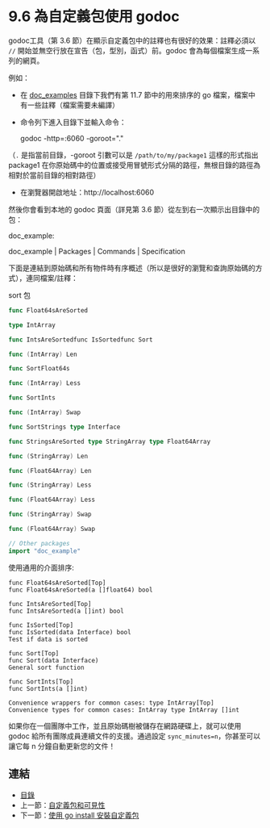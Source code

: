 # 9.6 為自定義包使用 godoc

godoc工具（第 3.6 節）在顯示自定義包中的註釋也有很好的效果：註釋必須以 `//` 開始並無空行放在宣告（包，型別，函式）前。godoc 會為每個檔案生成一系列的網頁。

例如：

- 在 [doc_examples](examples/chapter_9/doc_example) 目錄下我們有第 11.7 節中的用來排序的 go 檔案，檔案中有一些註釋（檔案需要未編譯）
- 命令列下進入目錄下並輸入命令：

	godoc -http=:6060 -goroot="."

（`.` 是指當前目錄，-goroot 引數可以是 `/path/to/my/package1` 這樣的形式指出 package1 在你原始碼中的位置或接受用冒號形式分隔的路徑，無根目錄的路徑為相對於當前目錄的相對路徑）

- 在瀏覽器開啟地址：http://localhost:6060

然後你會看到本地的 godoc 頁面（詳見第 3.6 節）從左到右一次顯示出目錄中的包：

doc_example:

doc_example | Packages | Commands | Specification

下面是連結到原始碼和所有物件時有序概述（所以是很好的瀏覽和查詢原始碼的方式），連同檔案/註釋：

sort 包

```go
func Float64sAreSorted

type IntArray

func IntsAreSortedfunc IsSortedfunc Sort

func (IntArray) Len

func SortFloat64s

func (IntArray) Less

func SortInts

func (IntArray) Swap

func SortStrings type Interface

func StringsAreSorted type StringArray type Float64Array

func (StringArray) Len

func (Float64Array) Len

func (StringArray) Less

func (Float64Array) Less

func (StringArray) Swap

func (Float64Array) Swap

// Other packages
import "doc_example" 
```

使用通用的介面排序:
```
func Float64sAreSorted[Top]
func Float64sAreSorted(a []float64) bool

func IntsAreSorted[Top]
func IntsAreSorted(a []int) bool

func IsSorted[Top]
func IsSorted(data Interface) bool
Test if data is sorted

func Sort[Top]
func Sort(data Interface)
General sort function

func SortInts[Top]
func SortInts(a []int)

Convenience wrappers for common cases: type IntArray[Top]
Convenience types for common cases: IntArray type IntArray []int  
```

如果你在一個團隊中工作，並且原始碼樹被儲存在網路硬碟上，就可以使用 godoc 給所有團隊成員連續文件的支援。通過設定 `sync_minutes=n`，你甚至可以讓它每 n 分鐘自動更新您的文件！

## 連結

- [目錄](directory.md)
- 上一節：[自定義包和可見性](09.5.md)
- 下一節：[使用 go install 安裝自定義包](09.7.md)